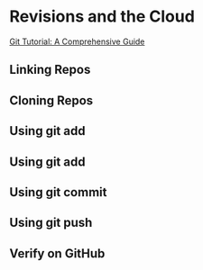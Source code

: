# Revisions and the Cloud

[Git Tutorial: A Comprehensive Guide](https://blog.udemy.com/git-tutorial-a-comprehensive-guide/#7_2)


## Linking Repos

## Cloning Repos

## Using git add

## Using git add

## Using git commit

## Using git push

## Verify on GitHub

